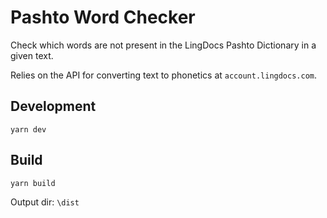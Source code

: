 # Pashto Word Checker

Check which words are not present in the LingDocs Pashto Dictionary in a given text.

Relies on the API for converting text to phonetics at `account.lingdocs.com`.

## Development

```
yarn dev
```

## Build

```
yarn build
```

Output dir: `\dist`